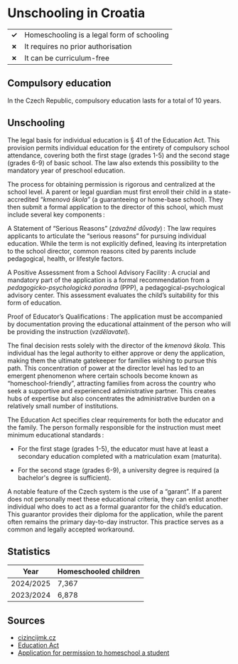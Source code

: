 # Unschooling in Croatia

|       |                                            |
| ----- | ------------------------------------------ |
| **✓** | Homeschooling is a legal form of schooling |
| **✗** | It requires no prior authorisation         |
| **✗** | It can be curriculum-free                  |

## Compulsory education

In the Czech Republic, compulsory education lasts for a total of 10 years.

## Unschooling

The legal basis for individual education is § 41 of the Education Act.
This provision permits individual education for the entirety of compulsory school attendance, covering both the first stage (grades 1-5) and the second stage (grades 6-9) of basic school.
The law also extends this possibility to the mandatory year of preschool education.  

The process for obtaining permission is rigorous and centralized at the school level.
A parent or legal guardian must first enroll their child in a state-accredited “_kmenová škola_” (a guaranteeing or home-base school). They then submit a formal application to the director of this school, which must include several key components : 

A Statement of “Serious Reasons” (_závažné důvody_) : The law requires applicants to articulate the “serious reasons” for pursuing individual education. While the term is not explicitly defined, leaving its interpretation to the school director, common reasons cited by parents include pedagogical, health, or lifestyle factors.  

A Positive Assessment from a School Advisory Facility : A crucial and mandatory part of the application is a formal recommendation from a _pedagogicko-psychologická poradna_ (PPP), a pedagogical-psychological advisory center. This assessment evaluates the child’s suitability for this form of education.  

Proof of Educator’s Qualifications : The application must be accompanied by documentation proving the educational attainment of the person who will be providing the instruction (_vzdělavatel_).  

The final decision rests solely with the director of the _kmenová škola_.
This individual has the legal authority to either approve or deny the application, making them the ultimate gatekeeper for families wishing to pursue this path.
This concentration of power at the director level has led to an emergent phenomenon where certain schools become known as “homeschool-friendly”, attracting families from across the country who seek a supportive and experienced administrative partner.
This creates hubs of expertise but also concentrates the administrative burden on a relatively small number of institutions.

The Education Act specifies clear requirements for both the educator and the family.
The person formally responsible for the instruction must meet minimum educational standards :

- For the first stage (grades 1-5), the educator must have at least a secondary education completed with a matriculation exam (maturita).  

- For the second stage (grades 6-9), a university degree is required (a bachelor's degree is sufficient).  

A notable feature of the Czech system is the use of a “garant”.
If a parent does not personally meet these educational criteria, they can enlist another individual who does to act as a formal guarantor for the child’s education.
This guarantor provides their diploma for the application, while the parent often remains the primary day-to-day instructor.
This practice serves as a common and legally accepted workaround.

## Statistics

| Year      | Homeschooled children |
| --------- | --------------------- |
| 2024/2025 | 7,367                 |
| 2023/2024 | 6,878                 |

## Sources

- [cizincijmk.cz](https://www.cizincijmk.cz/en/foreigners/infocentrum/education-in-the-czech-republic)
- [Education Act](https://www.zakonyprolidi.cz/cs/2004-561)
- [Application for permission to homeschool a student](https://portal.gov.cz/sluzby-vs/povoleni-individualniho-vzdelavani-zaka-S992)
